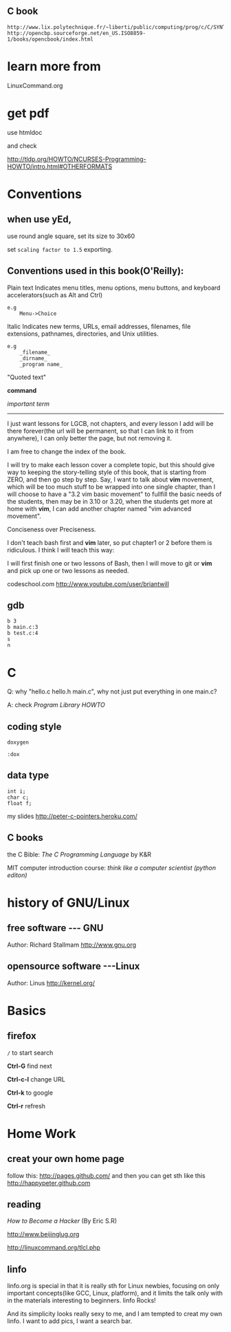 ## C book

    http://www.lix.polytechnique.fr/~liberti/public/computing/prog/c/C/SYNTAX/preprocessors.html
    http://opencbp.sourceforge.net/en_US.ISO8859-1/books/opencbook/index.html

# learn more from 
LinuxCommand.org
# get pdf

use htmldoc

and check

http://tldp.org/HOWTO/NCURSES-Programming-HOWTO/intro.html#OTHERFORMATS

# Conventions
## when use yEd, 

use round angle square, set its size to 30x60

set `scaling factor to 1.5` exporting.

## Conventions used in this book(O'Reilly):
Plain text
    Indicates menu titles, menu options, menu buttons, and keyboard
    accelerators(such as Alt and Ctrl)

    e.g 
        Menu->Choice

Italic
    Indicates new terms, URLs, email addresses, filenames, file extensions,
    pathnames, directories, and Unix utilities.

    e.g
        _filename_
        _dirname_
        _program name_

"Quoted text"

__command__




_important term_

---------------------------

I just want lessons for LGCB, not chapters, and every lesson I add will be
there forever(the url will be permanent, so that I can link to it from
anywhere), I can only better the page, but not removing it. 

I am free to change the index of the book.

I will try to make each lesson cover a complete topic, but this should give
way to keeping the story-telling style of this book, that is starting from
ZERO, and then go step by step. Say, I want to talk about __vim__ movement, which
will be too much stuff to be wrapped into one single chapter, than I will
choose to have a "3.2 vim basic movement" to fullfill the basic needs of the
students, then may be in 3.10 or 3.20, when the students get more at home with
__vim__, I can add another chapter named "vim advanced movement". 

Conciseness over Preciseness.

I don't teach bash first and __vim__ later, so put chapter1 or 2 before them is
ridiculous. I think I will teach this way:

I will first finish one or two lessons of Bash, then I will move to git or
__vim__
and pick up one or two lessons as needed.

codeschool.com
http://www.youtube.com/user/briantwill

## gdb

    b 3
    b main.c:3
    b test.c:4
    s
    n

# C
Q: why "hello.c hello.h main.c", why not just put everything in one main.c?

A: check _Program Library HOWTO_

## coding style
`doxygen`

    :dox



## data type

    int i;
    char c;
    float f;

my slides <http://peter-c-pointers.heroku.com/>
## C books

the C Bible: _The C Programming Language_ by K&R

MIT computer introduction course: _think like a computer scientist (python editon)_ 
# history of GNU/Linux
## free software --- GNU
Author: Richard Stallmam
<http://www.gnu.org>
## opensource software ---Linux
Author: Linus 
<http://kernel.org/>


# Basics
## firefox

`/` to start search

__Ctrl-G__ find next

__Ctrl-c-l__ change URL

__Ctrl-k__ to google

__Ctrl-r__ refresh

# Home Work

## creat your own home page

follow this:
<http://pages.github.com/>
and then you can get sth like this
<http://happypeter.github.com>

## reading

_How to Become a Hacker_ (By Eric S.R)

http://www.beijinglug.org

http://linuxcommand.org/tlcl.php

## linfo

linfo.org is special in that it is really sth for Linux newbies, focusing on
only important concepts(like GCC, Linux, platform), and it limits the talk
only with in the materials interesting to beginners. linfo Rocks!

And its simplicity looks really sexy to me, and I am tempted to creat my own
linfo. I want to add pics, I want a search bar.
